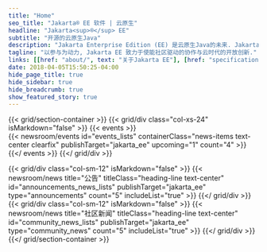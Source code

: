 ```yaml
---
title: "Home"
seo_title: "Jakarta® EE 软件 | 云原生"
headline: "Jakarta<sup>®</sup> EE"
subtitle: "开源的云原生Java"
description: "Jakarta Enterprise Edition (EE) 是云原生Java的未来. Jakarta EE 开源软件驱动了云原生的创新与企业应用的现代化，并且保护了Java EE的现有投资."
tagline: "以参与为动力, Jakarta EE 致力于使能社区驱动的协作与云时代的开放创新."
links: [[href: "about/", text: "关于Jakarta EE"], [href: "specifications/", text: "规范"], [href: "membership/", text: "加入我们"]]
date: 2018-04-05T15:50:25-04:00
hide_page_title: true
hide_sidebar: true
hide_breadcrumb: true
show_featured_story: true
---
```



{{< grid/section-container >}}
  {{< grid/div class="col-xs-24" isMarkdown="false" >}}
    {{< events >}}    
      {{< newsroom/events
          id="events_lists" 
          containerClass="news-items text-center clearfix"
          publishTarget="jakarta_ee"
          upcoming="1"
          count="4" >}}
    {{</ events >}}
  {{</ grid/div >}}

  {{< grid/div class="col-sm-12" isMarkdown="false" >}}
    {{< newsroom/news
          title="公告"
          titleClass="heading-line text-center"
          id="announcements_news_lists" 
          publishTarget="jakarta_ee"
          type="announcements"
          count="5"
          includeList="true" >}}
  {{</ grid/div >}}
  {{< grid/div class="col-sm-12" isMarkdown="false" >}} 
    {{< newsroom/news
          title="社区新闻"
          titleClass="heading-line text-center"
          id="community_news_lists" 
          publishTarget="jakarta_ee"
          type="community_news"
          count="5"
          includeList="true" >}}
  {{</ grid/div >}}
{{</ grid/section-container >}}
